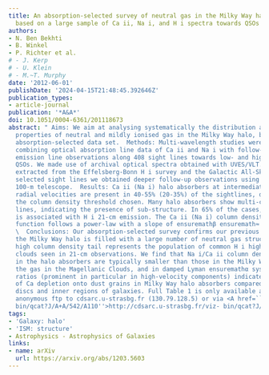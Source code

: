 ```yaml
---
title: An absorption-selected survey of neutral gas in the Milky Way halo. New results
  based on a large sample of Ca ii, Na i, and H i spectra towards QSOs
authors:
- N. Ben Bekhti
- B. Winkel
- P. Richter et al.
# - J. Kerp
# - U. Klein
# - M.~T. Murphy
date: '2012-06-01'
publishDate: '2024-04-15T21:48:45.392646Z'
publication_types:
- article-journal
publication: '*A&A*'
doi: 10.1051/0004-6361/201118673
abstract: " Aims: We aim at analysing systematically the distribution and physical
  properties of neutral and mildly ionised gas in the Milky Way halo, based on a large
  absorption-selected data set.  Methods: Multi-wavelength studies were performed
  combining optical absorption line data of Ca ii and Na i with follow-up H i 21-cm
  emission line observations along 408 sight lines towards low- and high-redshift
  QSOs. We made use of archival optical spectra obtained with UVES/VLT. H i data were
  extracted from the Effelsberg-Bonn H i survey and the Galactic All-Sky survey. For
  selected sight lines we obtained deeper follow-up observations using the Effelsberg
  100-m telescope.  Results: Ca ii (Na i) halo absorbers at intermediate and high
  radial velocities are present in 40-55% (20-35%) of the sightlines, depending on
  the column density threshold chosen. Many halo absorbers show multi-component absorption
  lines, indicating the presence of sub-structure. In 65% of the cases, absorption
  is associated with H i 21-cm emission. The Ca ii (Na i) column density distribution
  function follows a power-law with a slope of ensuremathβ ensuremath≈ -2.2 (-1.4).\
  \  Conclusions: Our absorption-selected survey confirms our previous results that
  the Milky Way halo is filled with a large number of neutral gas structures whose
  high column density tail represents the population of common H i high- and intermediate-velocity
  clouds seen in 21-cm observations. We find that Na i/Ca ii column density ratios
  in the halo absorbers are typically smaller than those in the Milky Way disc, in
  the gas in the Magellanic Clouds, and in damped Lyman ensuremathα systems. The small
  ratios (prominent in particular in high-velocity components) indicate a lower level
  of Ca depletion onto dust grains in Milky Way halo absorbers compared to gas in
  discs and inner regions of galaxies. Full Table 1 is only available at the CDS via
  anonymous ftp to cdsarc.u-strasbg.fr (130.79.128.5) or via <A href=``http://cdsarc.u-strasbg.fr/viz-
  bin/qcat?J/A+A/542/A110''>http://cdsarc.u-strasbg.fr/viz- bin/qcat?J/A+A/542/A110</A>"
tags:
- 'Galaxy: halo'
- 'ISM: structure'
- Astrophysics - Astrophysics of Galaxies
links:
- name: arXiv
  url: https://arxiv.org/abs/1203.5603
---
```

